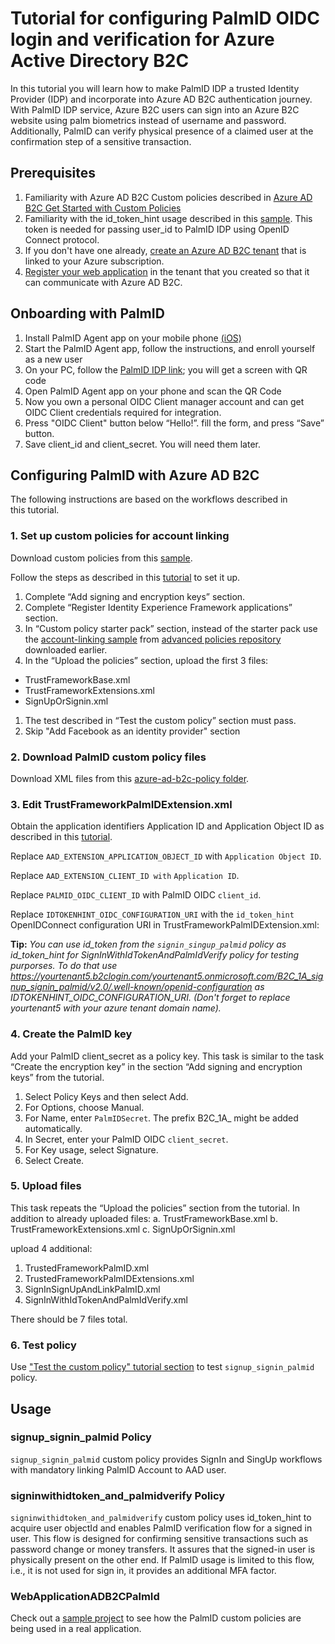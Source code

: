 # Tutorial for configuring PalmID OIDC login and verification for Azure Active Directory B2C

In this tutorial you will learn how to make PalmID IDP a trusted Identity Provider (IDP) and incorporate into Azure AD B2C authentication journey. With PalmID IDP service, Azure B2C users can sign into an Azure B2C website using palm biometrics instead of username and password. Additionally, PalmID can verify physical presence of a claimed user at the confirmation step of a sensitive transaction.

## Prerequisites
1. Familiarity with Azure AD B2C Custom policies described in [Azure AD B2C Get Started with Custom Policies](https://aka.ms/ief)
1. Familiarity with the id_token_hint usage described in this [sample](https://github.com/azure-ad-b2c/samples/tree/master/policies/invite). This token is needed for passing user_id to PalmID IDP using OpenID Connect protocol.  
1. If you don't have one already, [create an Azure AD B2C tenant](https://docs.microsoft.com/en-us/azure/active-directory-b2c/tutorial-create-tenant) that is linked to your Azure subscription.
1. [Register your web application](https://docs.microsoft.com/en-us/azure/active-directory-b2c/tutorial-register-applications) in the tenant that you created so that it can communicate with Azure AD B2C.

## Onboarding with PalmID

1. Install PalmID Agent app on your mobile phone [(iOS)](https://apps.apple.com/us/app/id1513464087)
1. Start the PalmID Agent app, follow the instructions, and enroll yourself as a new user
1. On your PC, follow the [PalmID IDP link](https://idp.palmid.com); you will get a screen with QR code
1. Open PalmID Agent app on your phone and scan the QR Code
1. Now you own a personal OIDC Client manager account and can get OIDC Client credentials required for integration.
1. Press "OIDC Client" button below “Hello!”. fill the form, and press “Save” button.
1. Save client_id and client_secret. You will need them later.


## Configuring PalmID with Azure AD B2C

The following instructions are based on the workflows described in this tutorial.

### 1. Set up custom policies for account linking

Download custom policies from this [sample](https://github.com/Azure-Samples/active-directory-b2c-advanced-policies/tree/master/account-linking).

Follow the steps as described in this [tutorial](https://docs.microsoft.com/en-us/azure/active-directory-b2c/custom-policy-get-started?tabs=applications) to set it up.

1. Complete “Add signing and encryption keys” section.
1. Complete “Register Identity Experience Framework applications” section.
1. In “Custom policy starter pack” section, instead of the starter pack use the [account-linking sample](https://github.com/Azure-Samples/active-directory-b2c-advanced-policies/tree/master/account-linking) from [advanced policies  repository](https://github.com/Azure-Samples/active-directory-b2c-advanced-policies) downloaded earlier.
1. In the “Upload the policies” section, upload the first 3 files:
  *	TrustFrameworkBase.xml
  *	TrustFrameworkExtensions.xml
  *	SignUpOrSignin.xml
1. The test described in “Test the custom policy” section must pass.
1. Skip "Add Facebook as an identity provider" section

### 2. Download PalmID custom policy files
Download XML files from this [azure-ad-b2c-policy folder](./azure-ad-b2c-policy).

### 3. Edit TrustFrameworkPalmIDExtension.xml
Obtain the application identifiers Application ID and Application Object ID as described in this [tutorial](https://docs.microsoft.com/en-us/azure/active-directory-b2c/custom-policy-custom-attributes#get-the-application-properties).

Replace `AAD_EXTENSION_APPLICATION_OBJECT_ID` with `Application Object ID`.

Replace `AAD_EXTENSION_CLIENT_ID with` `Application ID`.

Replace `PALMID_OIDC_CLIENT_ID` with PalmID OIDC `client_id`.

Replace `IDTOKENHINT_OIDC_CONFIGURATION_URI` with the `id_token_hint` OpenIDConnect configuration URI in TrustFrameworkPalmIDExtension.xml:

**Tip:** _You can use id_token from the `signin_singup_palmid` policy as id_token_hint for SignInWithIdTokenAndPalmIdVerify policy for testing purporses. To do that use https://yourtenant5.b2clogin.com/yourtenant5.onmicrosoft.com/B2C_1A_signup_signin_palmid/v2.0/.well-known/openid-configuration as IDTOKENHINT_OIDC_CONFIGURATION_URI. (Don't forget to replace yourtenant5 with your azure tenant domain name)._

### 4. Create the PalmID key

Add your PalmID client_secret as a policy key. This task is similar to the task “Create the encryption key” in the section “Add signing and encryption keys” from the tutorial.

1. Select Policy Keys and then select Add.
2. For Options, choose Manual.
3. For Name, enter `PalmIDSecret`. The prefix B2C_1A_ might be added automatically.
4. In Secret, enter your PalmID OIDC `client_secret`.
5. For Key usage, select Signature.
6. Select Create.

### 5. Upload files

This task repeats the “Upload the policies” section from the tutorial. In addition to already uploaded files:
a.	TrustFrameworkBase.xml
b.	TrustFrameworkExtensions.xml
c.	SignUpOrSignin.xml

upload 4 additional: 

1. TrustedFrameworkPalmID.xml
2. TrustedFrameworkPalmIDExtensions.xml
3. SignInSignUpAndLinkPalmID.xml
4. SignInWithIdTokenAndPalmIdVerify.xml

There should be 7 files total.

### 6. Test policy
Use ["Test the custom policy" tutorial section](https://docs.microsoft.com/en-us/azure/active-directory-b2c/custom-policy-get-started?tabs=applications#test-the-custom-policy) to test `signup_signin_palmid` policy.

## Usage

### signup_signin_palmid Policy
`signup_signin_palmid` custom policy provides SignIn and SingUp workflows with mandatory linking PalmID Account to AAD user.

### signinwithidtoken_and_palmidverify Policy
`signinwithidtoken_and_palmidverify` custom policy uses id_token_hint to acquire user objectId and enables PalmID verification flow for a signed in user. This flow is designed for confirming sensitive transactions such as password change or money transfers. It assures that the signed-in user is physically present on the other end. If PalmID usage is limited to this flow, i.e., it is not used for sign in, it provides an additional MFA factor.


### WebApplicationADB2CPalmId

Check out a [sample project](WebApplicationADB2CPalmId/README.md) to see how the PalmID custom policies are being used in a real application.
